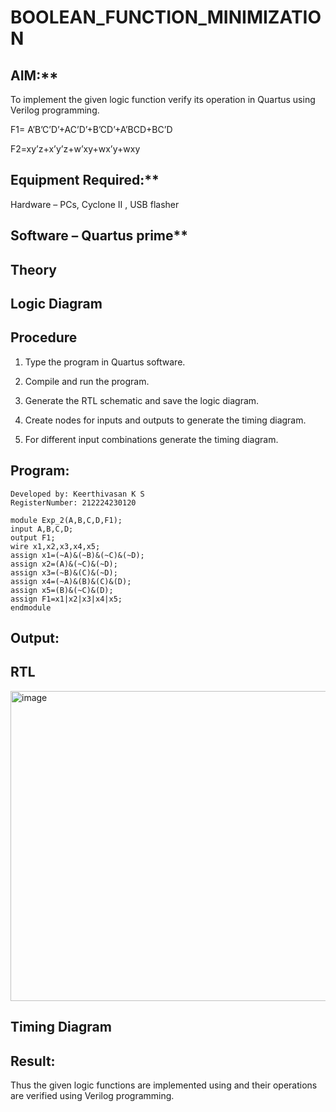 # BOOLEAN_FUNCTION_MINIMIZATION

## AIM:**

To implement the given logic function verify its operation in Quartus using Verilog programming.

F1= A’B’C’D’+AC’D’+B’CD’+A’BCD+BC’D 

F2=xy’z+x’y’z+w’xy+wx’y+wxy

## Equipment Required:**

Hardware – PCs, Cyclone II , USB flasher

## Software – Quartus prime**

## Theory

## Logic Diagram

## Procedure

1.	Type the program in Quartus software.

2.	Compile and run the program.

3.	Generate the RTL schematic and save the logic diagram.

4.	Create nodes for inputs and outputs to generate the timing diagram.

5.	For different input combinations generate the timing diagram.


## Program:
```
Developed by: Keerthivasan K S
RegisterNumber: 212224230120
```

```
module Exp_2(A,B,C,D,F1);
input A,B,C,D;
output F1;
wire x1,x2,x3,x4,x5;
assign x1=(~A)&(~B)&(~C)&(~D);
assign x2=(A)&(~C)&(~D);
assign x3=(~B)&(C)&(~D);
assign x4=(~A)&(B)&(C)&(D);
assign x5=(B)&(~C)&(D);
assign F1=x1|x2|x3|x4|x5;
endmodule
```


## Output:

## RTL
<img width="559" height="496" alt="image" src="https://github.com/user-attachments/assets/38bd1381-083c-473f-9ef2-f6195fd66755" />


## Timing Diagram

## Result:

Thus the given logic functions are implemented using and their operations are verified using Verilog programming.

